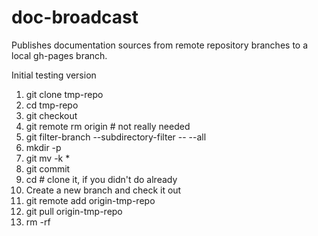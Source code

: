 # doc-broadcast
Publishes documentation sources from remote repository branches to a local gh-pages branch.

Initial testing version

1. git clone <repo-a-url> tmp-repo
2. cd tmp-repo
3. git checkout <branch-in-repo-a>
4. git remote rm origin # not really needed
5. git filter-branch --subdirectory-filter <directory-to-move> -- --all
6. mkdir -p <target-path in="" repo-b="">
7. git mv -k * <target-path in="" repo-b="">
8. git commit
9. cd <path-to-local-repo-b> # clone it, if you didn't do already
10. Create a new branch and check it out
11. git remote add origin-tmp-repo <path to="" tmp-repo="">
12. git pull origin-tmp-repo <branch-in-repo-a>
13. rm -rf <path to="" tmp-repo="">